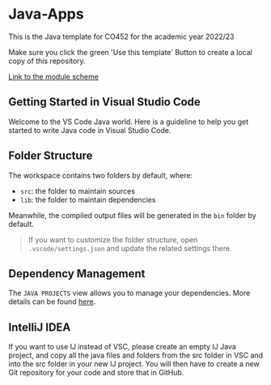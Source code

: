 # Java-Apps
This is the Java template for CO452 for the academic year 2022/23

Make sure you click the green 'Use this template' Button to create a local copy of this repository.

[Link to the module scheme](https://github.com/BNU-CO452/Java-Apps/wiki)

## Getting Started in Visual Studio Code

Welcome to the VS Code Java world. Here is a guideline to help you get started to write Java code in Visual Studio Code.

## Folder Structure

The workspace contains two folders by default, where:

- `src`: the folder to maintain sources
- `lib`: the folder to maintain dependencies

Meanwhile, the compiled output files will be generated in the `bin` folder by default.

> If you want to customize the folder structure, open `.vscode/settings.json` and update the related settings there.

## Dependency Management

The `JAVA PROJECTS` view allows you to manage your dependencies. More details can be found [here](https://github.com/microsoft/vscode-java-dependency#manage-dependencies).

## IntelliJ IDEA
If you want to use IJ instead of VSC, please create an empty IJ Java project, and copy all the java files and folders from the src folder in VSC and into the src folder in your new IJ project.  You will then have to create a new Git repository for your code and store that in GitHub.


